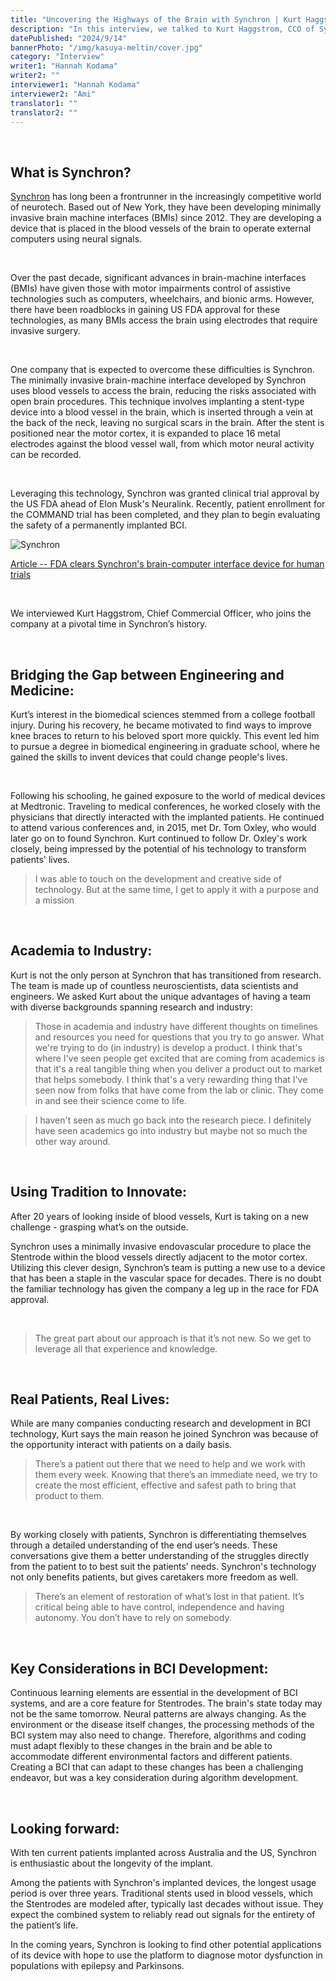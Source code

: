 ```yaml
---
title: "Uncovering the Highways of the Brain with Synchron | Kurt Haggstrom"
description: "In this interview, we talked to Kurt Haggstrom, CCO of Synchron, about their challenges and developments."
datePublished: "2024/9/14"
bannerPhoto: "/img/kasuya-meltin/cover.jpg"
category: "Interview"
writer1: "Hannah Kodama"
writer2: ""
interviewer1: "Hannah Kodama"
interviewer2: "Ami"
translator1: ""
translator2: ""
---
```


&nbsp;

## What is Synchron?

[Synchron](https://synchron.com/) has long been a frontrunner in the increasingly competitive world of neurotech. Based out of New York, they have been developing minimally invasive brain machine interfaces (BMIs) since 2012. They are developing a device that is placed in the blood vessels of the brain to operate external computers using neural signals.

&nbsp;

Over the past decade, significant advances in brain-machine interfaces (BMIs) have given those with motor impairments control of assistive technologies such as computers, wheelchairs, and bionic arms. However, there have been roadblocks in gaining US FDA approval for these technologies, as many BMIs access the brain using electrodes that require invasive surgery.

&nbsp;

One company that is expected to overcome these difficulties is Synchron. The minimally invasive brain-machine interface developed by Synchron uses blood vessels to access the brain, reducing the risks associated with open brain procedures. This technique involves implanting a stent-type device into a blood vessel in the brain, which is inserted through a vein at the back of the neck, leaving no surgical scars in the brain. After the stent is positioned near the motor cortex, it is expanded to place 16 metal electrodes against the blood vessel wall, from which motor neural activity can be recorded.

&nbsp;

Leveraging this technology, Synchron was granted clinical trial approval by the US FDA ahead of Elon Musk's Neuralink. Recently, patient enrollment for the COMMAND trial has been completed, and they plan to begin evaluating the safety of a permanently implanted BCI.

![Synchron](https://s.yimg.com/ny/api/res/1.2/1EkVIqdCdhtRIT6gVpCSXw--/YXBwaWQ9aGlnaGxhbmRlcjt3PTk2MDtoPTUzOTtjZj13ZWJw/https://s.yimg.com/os/creatr-uploaded-images/2021-07/006ea040-efd3-11eb-bfbb-9aac3b66ab1d)

[Article -- FDA clears Synchron's brain-computer interface device for human trials](https://finance.yahoo.com/news/fda-brain-computer-interface-clinical-trial-synchron-stentrode-190232289.html?guce_referrer=aHR0cHM6Ly93d3cuZ29vZ2xlLmNvbS8&guce_referrer_sig=AQAAAHEejlgr2VjUqG1Dh0ANDp1CNCnuKVB1sIrC7ssw9EZDDCKmieB3iGtPTUGdnYLF4QU18KD1FpwNJ-iDBhH-nFl3_iPfi3X7wbRUgyjfUdKjDtXvzcFIU2sP7a9Abz9pFmyyclkkREwMRSrwmv9002pK47PnG9ydYYOzt0C3UJ5j&guccounter=2)

&nbsp;

We interviewed Kurt Haggstrom, Chief Commercial Officer, who joins the company at a pivotal time in Synchron’s history.

&nbsp;

## Bridging the Gap between Engineering and Medicine:

Kurt’s interest in the biomedical sciences stemmed from a college football injury. During his recovery, he became motivated to find ways to improve knee braces to return to his beloved sport more quickly. This event led him to pursue a degree in biomedical engineering in graduate school, where he gained the skills to invent devices that could change people's lives.

&nbsp;

Following his schooling, he gained exposure to the world of medical devices at Medtronic. Traveling to medical conferences, he worked closely with the physicians that directly interacted with the implanted patients. He continued to attend various conferences and, in 2015, met Dr. Tom Oxley, who would later go on to found Synchron. Kurt continued to follow Dr. Oxley's work closely, being impressed by the potential of his technology to transform patients' lives.

> I was able to touch on the development and creative side of technology. But at the same time, I get to apply it with a purpose and a mission

&nbsp;

## Academia to Industry:

Kurt is not the only person at Synchron that has transitioned from research. The team is made up of countless neuroscientists, data scientists and engineers.
We asked Kurt about the unique advantages of having a team with diverse backgrounds spanning research and industry:

> Those in academia and industry have different thoughts on timelines and resources you need for questions that you try to go answer. What we're trying to do (in industry) is develop a product. I think that's where I've seen people get excited that are coming from academics is that it's a real tangible thing when you deliver a product out to market that helps somebody. I think that's a very rewarding thing that I've seen now from folks that have come from the lab or clinic. They come in and see their science come to life.

> I haven't seen as much go back into the research piece. I definitely have seen academics go into industry but maybe not so much the other way around.

&nbsp;

## Using Tradition to Innovate:

After 20 years of looking inside of blood vessels, Kurt is taking on a new challenge - grasping what’s on the outside.

Synchron uses a minimally invasive endovascular procedure to place the Stentrode within the blood vessels directly adjacent to the motor cortex. Utilizing this clever design, Synchron’s team is putting a new use to a device that has been a staple in the vascular space for decades. There is no doubt the familiar technology has given the company a leg up in the race for FDA approval.

&nbsp;

> The great part about our approach is that it’s not new. So we get to leverage all that experience and knowledge.

&nbsp;

## Real Patients, Real Lives:

While are many companies conducting research and development in BCI technology, Kurt says the main reason he joined Synchron was because of the opportunity interact with patients on a daily basis.

> There’s a patient out there that we need to help and we work with them every week. Knowing that there’s an immediate need, we try to create the most efficient, effective and safest path to bring that product to them.

&nbsp;

By working closely with patients, Synchron is differentiating themselves through a detailed understanding of the end user’s needs. These conversations give them a better understanding of the struggles directly from the patient to to best suit the patients’ needs. Synchron's technology not only benefits patients, but gives caretakers more freedom as well.

> There’s an element of restoration of what’s lost in that patient. It’s critical being able to have control, independence and having autonomy. You don’t have to rely on somebody.

&nbsp;

## Key Considerations in BCI Development:

Continuous learning elements are essential in the development of BCI systems, and are a core feature for Stentrodes. The brain's state today may not be the same tomorrow. Neural patterns are always changing. As the environment or the disease itself changes, the processing methods of the BCI system may also need to change. Therefore, algorithms and coding must adapt flexibly to these changes in the brain and be able to accommodate different environmental factors and different patients. Creating a BCI that can adapt to these changes has been a challenging endeavor, but was a key consideration during algorithm development.

&nbsp;

## Looking forward:

With ten current patients implanted across Australia and the US, Synchron is enthusiastic about the longevity of the implant.

Among the patients with Synchron's implanted devices, the longest usage period is over three years. Traditional stents used in blood vessels, which the Stentrodes are modeled after, typically last decades without issue. They expect the combined system to reliably read out signals for the entirety of the patient’s life.

In the coming years, Synchron is looking to find other potential applications of its device with hope to use the platform to diagnose motor dysfunction in populations with epilepsy and Parkinsons.
